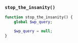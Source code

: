 ### `stop_the_insanity()`

```php
function stop_the_insanity() {
	global $wp_query;

	$wp_query = null;
}
```